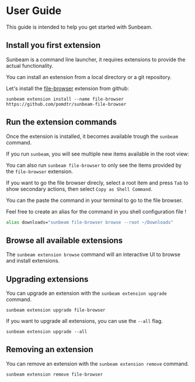 # User Guide

This guide is intended to help you get started with Sunbeam.

## Install you first extension

Sunbeam is a command line launcher, it requires extensions to provide the actual functionality.

You can install an extension from a local directory or a git repository.

Let's install the [file-browser](https://github.com/pomdtr/sunbeam-file-browser) extension from github:

```console
sunbeam extension install --name file-browser https://github.com/pomdtr/sunbeam-file-browser
```

## Run the extension commands

Once the extension is installed, it becomes available trough the `sunbeam` command.

If you run `sunbeam`, you will see multiple new items available in the root view:

You can also run `sunbeam file-browser` to only see the items provided by the `file-browser` extension.

If you want to go the file browser direcly, select a root item and press `Tab` to show secondary actions,
then select `Copy as Shell Command`.

You can the paste the command in your terminal to go to the file browser.

Feel free to create an alias for the command in you shell configuration file !

```bash
alias downloads="sunbeam file-browser browse --root ~/Downloads"
```

## Browse all available extensions

The `sunbeam extension browse` command will an interactive UI to browse and install extensions.

## Upgrading extensions

You can upgrade an extension with the `sunbeam extension upgrade` command.

```console
sunbeam extension upgrade file-browser
```

If you want to upgrade all extensions, you can use the `--all` flag.

```console
sunbeam extension upgrade --all
```

## Removing an extension

You can remove an extension with the `sunbeam extension remove` command.

```console
sunbeam extension remove file-browser
```
